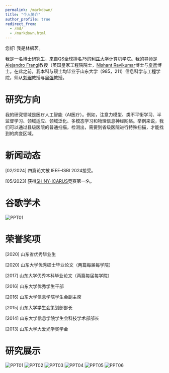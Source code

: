 ```yaml
---
permalink: /markdown/
title: "个人简介"
author_profile: true
redirect_from: 
  - /md/
  - /markdown.html
---
```


您好! 我是林枫茗。

我是一名博士研究生，来自QS全球排名75的[利兹大学](https://www.leeds.ac.uk/)计算机学院。我的导师是[Alejandro Frangi](https://research.manchester.ac.uk/en/persons/alejandro-frangi)教授（英国皇家工程院院士，[Nishant Ravikumar](https://eps.leeds.ac.uk/computing/staff/1846/dr-nishant-ravikumar)博士与[夏彦](https://www.yannxia.com/)博士。在此之前，我本科与硕士均毕业于山东大学（985，211）信息科学与工程学院，师从[刘琚](https://brain.sdu.edu.cn/en/info/1090/1163.htm)教授与[吴强](https://brain.sdu.edu.cn/en/info/1090/1115.htm)教授。


研究方向
======
我的研究领域是医疗人工智能（AI医疗）。例如，注意力模型、类不平衡学习、半监督学习、领域适应、领域泛化、多模态学习和物理信息神经网络。举例来说，我们可以通过县级医院的普通扫描，检测出，需要到省级医院进行特殊扫描，才能找到的病变区域。

新闻动态
======
[02/2024]  四篇论文被 IEEE-ISBI 2024接受。

[05/2023] 获得[SHINY-ICARUS](https://www.synapse.org/#!Synapse:syn45774070/wiki/619953)竞赛第一名。

谷歌学术
======
![PPT01](/images/lfmgooglescholar.png)

荣誉奖项
======
[2020] 山东省优秀毕业生

[2020] 山东大学优秀硕士毕业论文（两篇每届每学院）

[2017] 山东大学优秀本科毕业论文（两篇每届每学院）

[2016] 山东大学优秀学生干部

[2016] 山东大学信息学院学生会副主席

[2015] 山东大学学生会策划部部长

[2014] 山东大学信息学院学生会科技学术部部长

[2013] 山东大学大爱光学奖学金

研究展示
======
![PPT01](/images/PPT01.png)
![PPT02](/images/PPT02.png)
![PPT03](/images/PPT03.png)
![PPT04](/images/PPT04.png)
![PPT05](/images/PPT05.png)
![PPT06](/images/PPT06.png)




